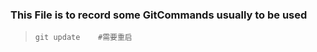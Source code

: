 ### This File is to record some GitCommands usually to be used

> ```
> git update	#需要重启
> 
> ```
>

